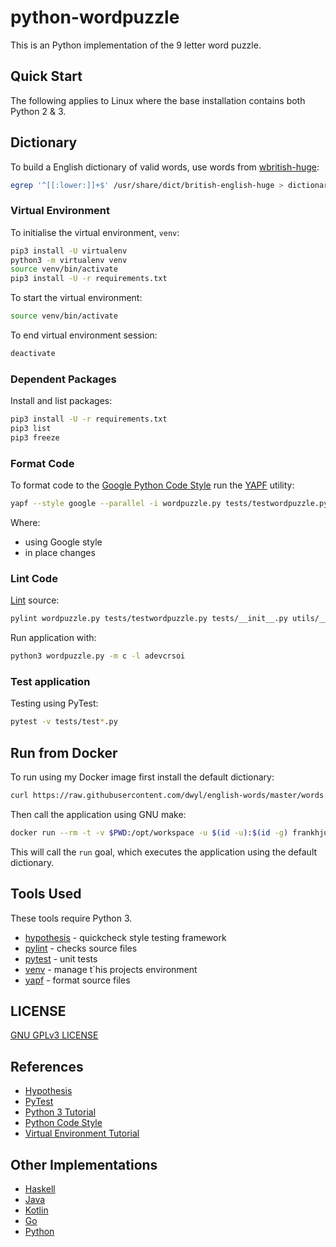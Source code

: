 # python-wordpuzzle

This is an Python implementation of the 9 letter word puzzle.

## Quick Start

The following applies to Linux where the base installation contains both Python
2 & 3.

## Dictionary

To build a English dictionary of valid words, use words from
[wbritish-huge](http://wordlist.sourceforge.net/):

```bash
egrep '^[[:lower:]]+$' /usr/share/dict/british-english-huge > dictionary
```

### Virtual Environment

To initialise the virtual environment, `venv`:

```bash
pip3 install -U virtualenv
python3 -m virtualenv venv
source venv/bin/activate
pip3 install -U -r requirements.txt
```

To start the virtual environment:

```bash
source venv/bin/activate
```

To end virtual environment session:

```bash
deactivate
```

### Dependent Packages

Install and list packages:

```bash
pip3 install -U -r requirements.txt
pip3 list
pip3 freeze
```

### Format Code

To format code to the [Google Python Code
Style](https://github.com/google/styleguide/blob/gh-pages/pyguide.md) run the
[YAPF](https://github.com/google/yapf) utility:

```bash
yapf --style google --parallel -i wordpuzzle.py tests/testwordpuzzle.py tests/__init__.py utils/__init__.py utils/filters.py
```

Where:

- using Google style
- in place changes

### Lint Code

[Lint](https://www.pylint.org/) source:

```bash
pylint wordpuzzle.py tests/testwordpuzzle.py tests/__init__.py utils/__init__.py utils/filters.py
```

Run application with:

```bash
python3 wordpuzzle.py -m c -l adevcrsoi
```

### Test application

Testing using PyTest:

```bash
pytest -v tests/test*.py
```

## Run from Docker

To run using my Docker image first install the default dictionary:

```bash
curl https://raw.githubusercontent.com/dwyl/english-words/master/words.txt -o dictionary
```

Then call the application using GNU make:

```bash
docker run --rm -t -v $PWD:/opt/workspace -u $(id -u):$(id -g) frankhjung/python:latest make run
```

This will call the `run` goal, which executes the application using the default
dictionary.

## Tools Used

These tools require Python 3.

- [hypothesis](https://hypothesis.readthedocs.io/) - quickcheck style testing framework
- [pylint](https://www.pylint.org/) - checks source files
- [pytest](https://docs.pytest.org/) - unit tests
- [venv](https://docs.python.org/library/venv.html) - manage t`his projects environment
- [yapf](https://github.com/google/yapf) - format source files

## LICENSE

[GNU GPLv3 LICENSE](./LICENSE)

## References

- [Hypothesis](https://hypothesis.works/)
- [PyTest](https://docs.pytest.org/)
- [Python 3 Tutorial](https://docs.python.org/3/tutorial/)
- [Python Code Style](https://github.com/google/styleguide/blob/gh-pages/pyguide.md)
- [Virtual Environment Tutorial](https://realpython.com/python-virtual-environments-a-primer/)

## Other Implementations

* [Haskell](https://gitlab.com/frankhjung1/haskell-wordpuzzle)
* [Java](https://gitlab.com/frankhjung1/java-wordpuzzle)
* [Kotlin](https://gitlab.com/frankhjung1/kotlin-wordpuzzle)
* [Go](https://gitlab.com/frankhjung1/go-wordpuzzle)
* [Python](https://gitlab.com/frankhjung1/python-wordpuzzle)
